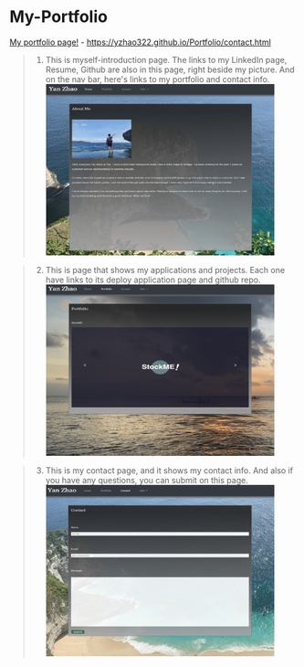 # My-Portfolio


[My portfolio page!](https://yzhao322.github.io/Portfolio/contact.html) - https://yzhao322.github.io/Portfolio/contact.html 

>1. This is myself-introduction page. The links to my LinkedIn page, Resume, Github are also in this page, right beside my picture. And on the nav bar, here's links to my portfolio and contact info. <br> <img src="assets/images/1.png" width="400" height="300" >

>2. This is page that shows my applications and projects. Each one have links to its deploy application page and github repo. <br> <img src="assets/images/2.png" width="400" height="300" >

>3. This is my contact page, and it shows my contact info. And also if you have any questions, you can submit on this page. <br> <img src="assets/images/3.png" width="400" height="300" >



